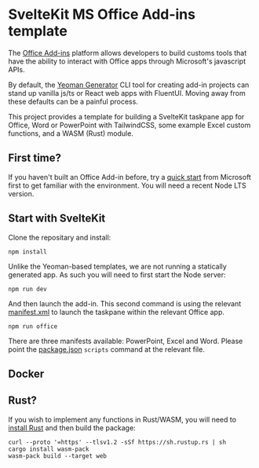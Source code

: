 # SvelteKit MS Office Add-ins template

The [Office Add-ins](https://learn.microsoft.com/en-us/office/dev/add-ins/overview/office-add-ins) platform allows developers to build customs tools that have the ability to interact with Office apps through Microsoft's javascript APIs. 

By default, the [Yeoman Generator](https://learn.microsoft.com/en-us/office/dev/add-ins/develop/yeoman-generator-overview) CLI tool for creating add-in projects can stand up vanilla js/ts or React web apps with FluentUI. Moving away from these defaults can be a painful process.

This project provides a template for building a SvelteKit taskpane app for Office, Word or PowerPoint with TailwindCSS, some example Excel custom functions, and a WASM (Rust) module.

## First time?

If you haven't built an Office Add-in before, try a [quick start](https://learn.microsoft.com/en-us/office/dev/add-ins/quickstarts/excel-quickstart-jquery?tabs=devkit) from Microsoft first to get familiar with the environment. You will need a recent Node LTS version.

## Start with SvelteKit

Clone the repositary and install:

```shell
npm install
```

Unlike the Yeoman-based templates, we are not running a statically generated app. As such you will need to first start the Node server:

```shell
npm run dev
```

And then launch the add-in. This second command is using the relevant [manifest.xml](./office_manifests/) to launch the taskpane within the relevant Office app.

```shell
npm run office
```

There are three manifests available: PowerPoint, Excel and Word. Please point the [package.json](/package.json) `scripts` command at the relevant file.

## Docker



## Rust?

If you wish to implement any functions in Rust/WASM, you will need to [install Rust](https://www.rust-lang.org/tools/install) and then build the package:

```shell
curl --proto '=https' --tlsv1.2 -sSf https://sh.rustup.rs | sh
cargo install wasm-pack
wasm-pack build --target web
```